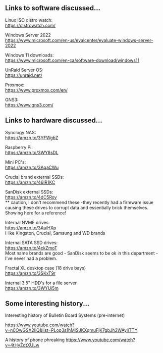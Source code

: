 ## Links to software discussed...

Linux ISO distro watch:  
https://distrowatch.com/

Windows Server 2022  
https://www.microsoft.com/en-us/evalcenter/evaluate-windows-server-2022 

Windows 11 downloads:  
https://www.microsoft.com/en-ca/software-download/windows11 

UnRaid Server OS:  
https://unraid.net/

Proxmox:  
https://www.proxmox.com/en/ 

GNS3:  
https://www.gns3.com/


## Links to hardware discussed...

Synology NAS:  
https://amzn.to/3YFWgbZ 

Raspberry Pi:  
https://amzn.to/3WY8sDL 

Mini PC's:  
https://amzn.to/3AgaCWu 

Crucial brand external SSDs:  
https://amzn.to/46IR1KC 

SanDisk external SSDs:  
https://amzn.to/4dC5Roy  
** caution, I don't recommend these -they  recently had a firmware issue causing these drives to corrupt data and essentially brick themselves.  Showing here for a reference!


Internal NVME drives:   
https://amzn.to/3AuiHXp  
I like Kingston, Crucial, Samsung and WD brands

Internal SATA SSD drives:  
https://amzn.to/4ckZmoT  
Most name brands are good - SanDisk seems to be ok in this department - I've never had a problem.

Fractal XL desktop case (18 drive bays)  
https://amzn.to/3SKxT9r   

Internal 3.5" HDD's  for a file server  
https://amzn.to/3WYUi5m 



## Some interesting history...
Interesting history of Bulletin Board Systems (pre-internet)

https://www.youtube.com/watch?v=n0OwGSX2IiQ&list=PLop3s1hMlSJKXqmuFjK7gbJh2WAyllTTY


A history of phone phreaking
https://www.youtube.com/watch?v=4tHyZdtXULw 

